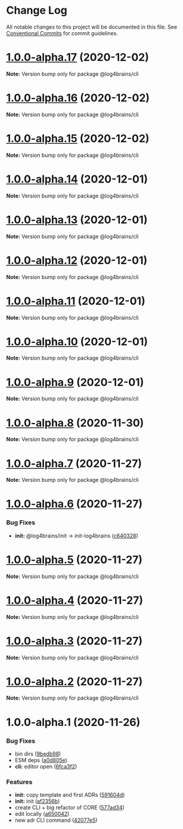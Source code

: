 # Change Log

All notable changes to this project will be documented in this file.
See [Conventional Commits](https://conventionalcommits.org) for commit guidelines.

# [1.0.0-alpha.17](https://github.com/thomvaill/log4brains/compare/v1.0.0-alpha.16...v1.0.0-alpha.17) (2020-12-02)

**Note:** Version bump only for package @log4brains/cli





# [1.0.0-alpha.16](https://github.com/thomvaill/log4brains/compare/v1.0.0-alpha.15...v1.0.0-alpha.16) (2020-12-02)

**Note:** Version bump only for package @log4brains/cli





# [1.0.0-alpha.15](https://github.com/thomvaill/log4brains/compare/v1.0.0-alpha.14...v1.0.0-alpha.15) (2020-12-02)

**Note:** Version bump only for package @log4brains/cli





# [1.0.0-alpha.14](https://github.com/thomvaill/log4brains/compare/v1.0.0-alpha.13...v1.0.0-alpha.14) (2020-12-01)

**Note:** Version bump only for package @log4brains/cli





# [1.0.0-alpha.13](https://github.com/thomvaill/log4brains/compare/v1.0.0-alpha.12...v1.0.0-alpha.13) (2020-12-01)

**Note:** Version bump only for package @log4brains/cli





# [1.0.0-alpha.12](https://github.com/thomvaill/log4brains/compare/v1.0.0-alpha.11...v1.0.0-alpha.12) (2020-12-01)

**Note:** Version bump only for package @log4brains/cli





# [1.0.0-alpha.11](https://github.com/thomvaill/log4brains/compare/v1.0.0-alpha.10...v1.0.0-alpha.11) (2020-12-01)

**Note:** Version bump only for package @log4brains/cli





# [1.0.0-alpha.10](https://github.com/thomvaill/log4brains/compare/v1.0.0-alpha.9...v1.0.0-alpha.10) (2020-12-01)

**Note:** Version bump only for package @log4brains/cli





# [1.0.0-alpha.9](https://github.com/thomvaill/log4brains/compare/v1.0.0-alpha.8...v1.0.0-alpha.9) (2020-12-01)

**Note:** Version bump only for package @log4brains/cli





# [1.0.0-alpha.8](https://github.com/thomvaill/log4brains/compare/v1.0.0-alpha.7...v1.0.0-alpha.8) (2020-11-30)

**Note:** Version bump only for package @log4brains/cli





# [1.0.0-alpha.7](https://github.com/thomvaill/log4brains/compare/v1.0.0-alpha.6...v1.0.0-alpha.7) (2020-11-27)

**Note:** Version bump only for package @log4brains/cli





# [1.0.0-alpha.6](https://github.com/thomvaill/log4brains/compare/v1.0.0-alpha.5...v1.0.0-alpha.6) (2020-11-27)


### Bug Fixes

* **init:** @log4brains/init -> init-log4brains ([c640328](https://github.com/thomvaill/log4brains/commit/c640328ccc9f6288e98bc69b6df67b9511725f9f))





# [1.0.0-alpha.5](https://github.com/thomvaill/log4brains/compare/v1.0.0-alpha.4...v1.0.0-alpha.5) (2020-11-27)

**Note:** Version bump only for package @log4brains/cli





# [1.0.0-alpha.4](https://github.com/thomvaill/log4brains/compare/v1.0.0-alpha.3...v1.0.0-alpha.4) (2020-11-27)

**Note:** Version bump only for package @log4brains/cli





# [1.0.0-alpha.3](https://github.com/thomvaill/log4brains/compare/v1.0.0-alpha.2...v1.0.0-alpha.3) (2020-11-27)

**Note:** Version bump only for package @log4brains/cli





# [1.0.0-alpha.2](https://github.com/thomvaill/log4brains/compare/v1.0.0-alpha.1...v1.0.0-alpha.2) (2020-11-27)

**Note:** Version bump only for package @log4brains/cli





# 1.0.0-alpha.1 (2020-11-26)


### Bug Fixes

* bin dirs ([9bedb98](https://github.com/thomvaill/log4brains/commit/9bedb98f974a986e43509d956c9e2534da29e11f))
* ESM deps ([a0d805e](https://github.com/thomvaill/log4brains/commit/a0d805ea4ff989300886de8b450882d266a260d3))
* **cli:** editor open ([6fca3f2](https://github.com/thomvaill/log4brains/commit/6fca3f23f66e0748896f21670d1eb5d72f6b520b))


### Features

* **init:** copy template and first ADRs ([591604d](https://github.com/thomvaill/log4brains/commit/591604d9763d6d799e985ff847787c5b9e680840))
* **init:** init ([af2356b](https://github.com/thomvaill/log4brains/commit/af2356b196e60107d351e38ef842045e11b85644))
* create CLI + big refactor of CORE ([577ad34](https://github.com/thomvaill/log4brains/commit/577ad34cc324e795d27fb7fef1e62cb091db3255))
* edit locally ([a650042](https://github.com/thomvaill/log4brains/commit/a650042e3c969ed687f39b775e817751e00e8611))
* new adr CLI command ([42077e5](https://github.com/thomvaill/log4brains/commit/42077e5a06feaceee8d9d79843324475b659a4ee))
